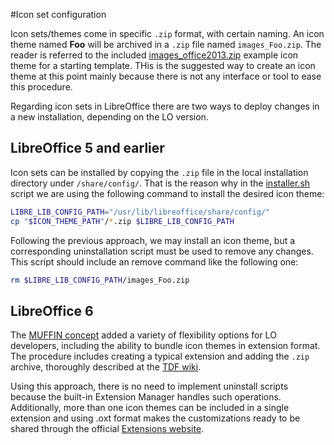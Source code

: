 #Icon set configuration

Icon sets/themes come in specific `.zip` format, with certain naming. An icon theme named **Foo** will be archived in a `.zip` file named `images_Foo.zip`. The reader is referred to the included [images_office2013.zip](https://github.com/eellak/gsoc2018-librecust/blob/master/menu_customization/toolbar/icon_theme/images_office2013.zip) example icon theme for a starting template. THis is the suggested way to create an icon theme at this point mainly because there is not any interface or tool to ease this procedure.  

Regarding icon sets in LibreOffice there are two ways to deploy changes in a new installation, depending on the LO version.

## LibreOffice 5 and earlier
Icon sets can be installed by copying the `.zip` file in the local installation directory under `/share/config/`. That is the reason why in the [installer.sh](https://github.com/eellak/gsoc2018-librecust/blob/master/install_script/installer.sh) script we are using the following command to install the desired icon theme:

```bash
LIBRE_LIB_CONFIG_PATH="/usr/lib/libreoffice/share/config/"
cp "$ICON_THEME_PATH"/*.zip $LIBRE_LIB_CONFIG_PATH
``` 
Following the previous approach, we may install an icon theme, but a corresponding uninstallation script must be used to remove any changes. This script should include an remove command like the following one:
```bash
rm $LIBRE_LIB_CONFIG_PATH/images_Foo.zip
```
## LibreOffice 6
The [MUFFIN concept](https://blog.documentfoundation.org/blog/2016/12/21/the-document-foundation-announces-the-muffin-a-new-tasty-user-interface-concept-for-libreoffice/) added a variety of flexibility options for LO developers, including the ability to bundle icon themes in extension format.
The procedure includes creating a typical extension and adding the `.zip` archive, thoroughly described at the [TDF wiki](https://design.blog.documentfoundation.org/2017/10/23/how-to-bundle-icon-themes/).

Using this approach, there is no need to implement uninstall scripts because the built-in Extension Manager handles such operations. Additionally, more than one icon themes can be included in a single extension and using .oxt format makes the customizations ready to be shared through the official [Extensions website](http://extensions.libreoffice.org/).
